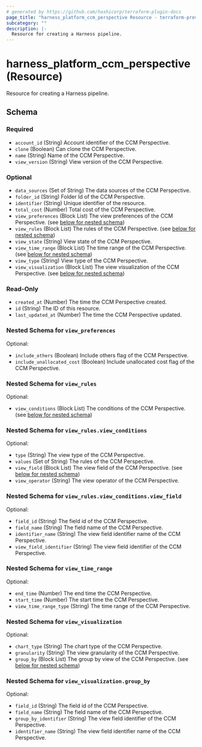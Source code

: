 ```yaml
---
# generated by https://github.com/hashicorp/terraform-plugin-docs
page_title: "harness_platform_ccm_perspective Resource - terraform-provider-harness"
subcategory: ""
description: |-
  Resource for creating a Harness pipeline.
---
```


# harness_platform_ccm_perspective (Resource)

Resource for creating a Harness pipeline.



<!-- schema generated by tfplugindocs -->
## Schema

### Required

- `account_id` (String) Account identifier of the CCM Perspective.
- `clone` (Boolean) Can clone the CCM Perspective.
- `name` (String) Name of the CCM Perspective.
- `view_version` (String) View version of the CCM Perspective.

### Optional

- `data_sources` (Set of String) The data sources of the CCM Perspective.
- `folder_id` (String) Folder Id of the CCM Perspective.
- `identifier` (String) Unique identifier of the resource.
- `total_cost` (Number) Total cost of the CCM Perspective.
- `view_preferences` (Block List) The view preferences of the CCM Perspective. (see [below for nested schema](#nestedblock--view_preferences))
- `view_rules` (Block List) The rules of the CCM Perspective. (see [below for nested schema](#nestedblock--view_rules))
- `view_state` (String) View state of the CCM Perspective.
- `view_time_range` (Block List) The time range of the CCM Perspective. (see [below for nested schema](#nestedblock--view_time_range))
- `view_type` (String) View type of the CCM Perspective.
- `view_visualization` (Block List) The view visualization of the CCM Perspective. (see [below for nested schema](#nestedblock--view_visualization))

### Read-Only

- `created_at` (Number) The time the CCM Perspective created.
- `id` (String) The ID of this resource.
- `last_updated_at` (Number) The time the CCM Perspective updated.

<a id="nestedblock--view_preferences"></a>
### Nested Schema for `view_preferences`

Optional:

- `include_others` (Boolean) Include others flag of the CCM Perspective.
- `include_unallocated_cost` (Boolean) Include unallocated cost flag of the CCM Perspective.


<a id="nestedblock--view_rules"></a>
### Nested Schema for `view_rules`

Optional:

- `view_conditions` (Block List) The conditions of the CCM Perspective. (see [below for nested schema](#nestedblock--view_rules--view_conditions))

<a id="nestedblock--view_rules--view_conditions"></a>
### Nested Schema for `view_rules.view_conditions`

Optional:

- `type` (String) The view type of the CCM Perspective.
- `values` (Set of String) The rules of the CCM Perspective.
- `view_field` (Block List) The view field of the CCM Perspective. (see [below for nested schema](#nestedblock--view_rules--view_conditions--view_field))
- `view_operator` (String) The view operator of the CCM Perspective.

<a id="nestedblock--view_rules--view_conditions--view_field"></a>
### Nested Schema for `view_rules.view_conditions.view_field`

Optional:

- `field_id` (String) The field id of the CCM Perspective.
- `field_name` (String) The field name of the CCM Perspective.
- `identifier_name` (String) The view field identifier name of the CCM Perspective.
- `view_field_identifier` (String) The view field identifier of the CCM Perspective.




<a id="nestedblock--view_time_range"></a>
### Nested Schema for `view_time_range`

Optional:

- `end_time` (Number) The end time the CCM Perspective.
- `start_time` (Number) The start time the CCM Perspective.
- `view_time_range_type` (String) The time range of the CCM Perspective.


<a id="nestedblock--view_visualization"></a>
### Nested Schema for `view_visualization`

Optional:

- `chart_type` (String) The chart type of the CCM Perspective.
- `granularity` (String) The view granularity of the CCM Perspective.
- `group_by` (Block List) The group by view of the CCM Perspective. (see [below for nested schema](#nestedblock--view_visualization--group_by))

<a id="nestedblock--view_visualization--group_by"></a>
### Nested Schema for `view_visualization.group_by`

Optional:

- `field_id` (String) The field id of the CCM Perspective.
- `field_name` (String) The field name of the CCM Perspective.
- `group_by_identifier` (String) The view field identifier of the CCM Perspective.
- `identifier_name` (String) The view field identifier name of the CCM Perspective.

